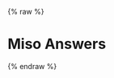 ---
---

{% raw %}
<h1 class="hero-title">Miso Answers</h1>
<div id="miso-ask-combo" class="miso-ask-combo"></div>
<script src="https://www.unpkg.com/@miso.ai/doggoganger@beta/dist/umd/doggoganger-browser.min.js"></script>
<script>
const misocmd = window.misocmd || (window.misocmd = []);
misocmd.push(async () => {
  const client = new MisoClient({
    apiKey: '...',
    apiHost: 'http://localhost:9901/api',
  });
  const workflow = client.ui.ask;
  workflow.useApi(false);
  const api = window.doggoganger.buildApi();
  workflow.on('request', async ({ session, payload }) => {
    const { question_id } = await api.ask.questions(payload);
    const start = Date.now();
    let intervalId;
    intervalId = setInterval(async () => {
      const elapsed = Date.now() - start;
      if (elapsed > 5000) {
        clearInterval(intervalId);
        const error = new Error(`Emulated timeout: ${elapsed / 1000} seconds`);
        workflow.updateData({ session, error });
        return;
      }
      const value = await api.ask.answer(question_id);
      value.finished && clearInterval(intervalId);
      workflow.updateData({ session, value });
    }, 1000);
  });
  await client.ui.ready;
  const { templates } = MisoClient.ui.defaults.ask;
  const rootElement = document.querySelector('#miso-ask-combo');
  rootElement.innerHTML = templates.root();
});
</script>
{% endraw %}
